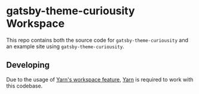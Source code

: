 # gatsby-theme-curiousity Workspace

This repo contains both the source code for `gatsby-theme-curiousity` and an example site using `gatsby-theme-curiousity`.

## Developing

Due to the usage of [Yarn's workspace feature](https://yarnpkg.com/en/docs/workspaces), [Yarn](https://yarnpkg.com/) is required to work with this codebase.
